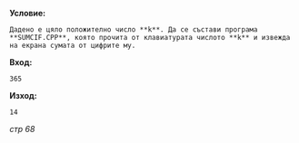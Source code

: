 **Условие:**

	Дадено е цяло положително число **k**. Да се състави програма **SUMCIF.CPP**, която прочита от клавиатурата числото **k** и извежда на екрана сумата от цифрите му.

**Вход:**

	365

**Изход:**

	14

*стр 68*
